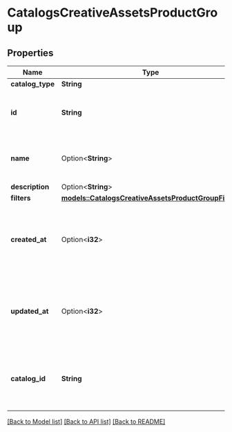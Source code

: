 # CatalogsCreativeAssetsProductGroup

## Properties

Name | Type | Description | Notes
------------ | ------------- | ------------- | -------------
**catalog_type** | **String** |  | 
**id** | **String** | ID of the creative assets product group. | 
**name** | Option<**String**> | Name of creative assets product group | [optional]
**description** | Option<**String**> |  | [optional]
**filters** | [**models::CatalogsCreativeAssetsProductGroupFilters**](CatalogsCreativeAssetsProductGroupFilters.md) |  | 
**created_at** | Option<**i32**> | Unix timestamp in seconds of when catalog product group was created. | [optional]
**updated_at** | Option<**i32**> | Unix timestamp in seconds of last time catalog product group was updated. | [optional]
**catalog_id** | **String** | Catalog id pertaining to the creative assets product group. | 

[[Back to Model list]](../README.md#documentation-for-models) [[Back to API list]](../README.md#documentation-for-api-endpoints) [[Back to README]](../README.md)


